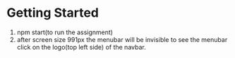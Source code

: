 # Getting Started
1. npm start(to run the assignment)
2. after screen size 991px the menubar will be invisible to see the menubar click on the logo(top left side) of the navbar. 

